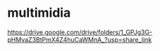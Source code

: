 # multimidia
https://drive.google.com/drive/folders/1_GPJg3G-pHMyaZ3BtPmX4Z4huCaWMnA_?usp=share_link

